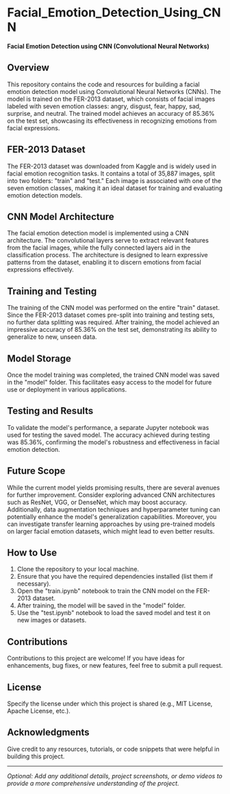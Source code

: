 # Facial_Emotion_Detection_Using_CNN
**Facial Emotion Detection using CNN (Convolutional Neural Networks)**

## Overview
This repository contains the code and resources for building a facial emotion detection model using Convolutional Neural Networks (CNNs). The model is trained on the FER-2013 dataset, which consists of facial images labeled with seven emotion classes: angry, disgust, fear, happy, sad, surprise, and neutral. The trained model achieves an accuracy of 85.36% on the test set, showcasing its effectiveness in recognizing emotions from facial expressions.

## FER-2013 Dataset
The FER-2013 dataset was downloaded from Kaggle and is widely used in facial emotion recognition tasks. It contains a total of 35,887 images, split into two folders: "train" and "test." Each image is associated with one of the seven emotion classes, making it an ideal dataset for training and evaluating emotion detection models.

## CNN Model Architecture
The facial emotion detection model is implemented using a CNN architecture. The convolutional layers serve to extract relevant features from the facial images, while the fully connected layers aid in the classification process. The architecture is designed to learn expressive patterns from the dataset, enabling it to discern emotions from facial expressions effectively.

## Training and Testing
The training of the CNN model was performed on the entire "train" dataset. Since the FER-2013 dataset comes pre-split into training and testing sets, no further data splitting was required. After training, the model achieved an impressive accuracy of 85.36% on the test set, demonstrating its ability to generalize to new, unseen data.

## Model Storage
Once the model training was completed, the trained CNN model was saved in the "model" folder. This facilitates easy access to the model for future use or deployment in various applications.

## Testing and Results
To validate the model's performance, a separate Jupyter notebook was used for testing the saved model. The accuracy achieved during testing was 85.36%, confirming the model's robustness and effectiveness in facial emotion detection.

## Future Scope
While the current model yields promising results, there are several avenues for further improvement. Consider exploring advanced CNN architectures such as ResNet, VGG, or DenseNet, which may boost accuracy. Additionally, data augmentation techniques and hyperparameter tuning can potentially enhance the model's generalization capabilities. Moreover, you can investigate transfer learning approaches by using pre-trained models on larger facial emotion datasets, which might lead to even better results.

## How to Use
1. Clone the repository to your local machine.
2. Ensure that you have the required dependencies installed (list them if necessary).
3. Open the "train.ipynb" notebook to train the CNN model on the FER-2013 dataset.
4. After training, the model will be saved in the "model" folder.
5. Use the "test.ipynb" notebook to load the saved model and test it on new images or datasets.

## Contributions
Contributions to this project are welcome! If you have ideas for enhancements, bug fixes, or new features, feel free to submit a pull request.

## License
Specify the license under which this project is shared (e.g., MIT License, Apache License, etc.).

## Acknowledgments
Give credit to any resources, tutorials, or code snippets that were helpful in building this project.

---
*Optional: Add any additional details, project screenshots, or demo videos to provide a more comprehensive understanding of the project.*
